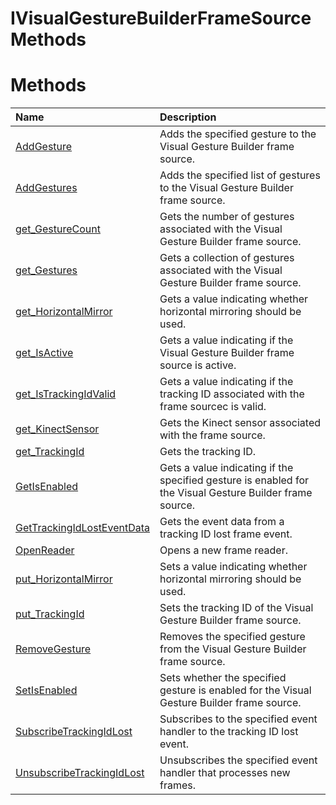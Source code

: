 IVisualGestureBuilderFrameSource Methods  
========================================  

<span id="publicmethodsSection"></span>

Methods  
=======  

<table>
<colgroup>
<col width="30%" />
<col width="60%" />
</colgroup>
<thead>
<tr class="header">
<th align="left">Name</th>
<th align="left">Description</th>
</tr>
</thead>
<tbody>
<tr class="odd">
<td align="left"><a href="Methods/AddGesture_Method.md">AddGesture</a></td>
<td align="left">Adds the specified gesture to the Visual Gesture Builder frame source.</td>
</tr>
<tr class="even">
<td align="left"><a href="Methods/AddGestures_Method.md">AddGestures</a></td>
<td align="left">Adds the specified list of gestures to the Visual Gesture Builder frame source.</td>
</tr>
<tr class="odd">
<td align="left"><a href="Methods/get_GestureCount_Method.md">get_GestureCount</a></td>
<td align="left">Gets the number of gestures associated with the Visual Gesture Builder frame source.</td>
</tr>
<tr class="even">
<td align="left"><a href="Methods/get_Gestures_Method.md">get_Gestures</a></td>
<td align="left">Gets a collection of gestures associated with the Visual Gesture Builder frame source.</td>
</tr>
<tr class="odd">
<td align="left"><a href="Methods/get_HorizontalMirror.md">get_HorizontalMirror</a></td>
<td align="left">Gets a value indicating whether horizontal mirroring should be used.</td>
</tr>
<tr class="even">
<td align="left"><a href="Methods/get_IsActive_Method.md">get_IsActive</a></td>
<td align="left">Gets a value indicating if the Visual Gesture Builder frame source is active.</td>
</tr>
<tr class="odd">
<td align="left"><a href="Methods/get_IsTrackingIdValid.md">get_IsTrackingIdValid</a></td>
<td align="left">Gets a value indicating if the tracking ID associated with the frame sourcec is valid.</td>
</tr>
<tr class="even">
<td align="left"><a href="Methods/get_KinectSensor_Method.md">get_KinectSensor</a></td>
<td align="left">Gets the Kinect sensor associated with the frame source.</td>
</tr>
<tr class="odd">
<td align="left"><a href="Methods/get_TrackingId_Method.md">get_TrackingId</a></td>
<td align="left">Gets the tracking ID.</td>
</tr>
<tr class="even">
<td align="left"><a href="Methods/GetIsEnabled_Method.md">GetIsEnabled</a></td>
<td align="left">Gets a value indicating if the specified gesture is enabled for the Visual Gesture Builder frame source.</td>
</tr>
<tr class="odd">
<td align="left"><a href="Methods/GetTrackingIdLostEventData.md">GetTrackingIdLostEventData</a></td>
<td align="left">Gets the event data from a tracking ID lost frame event.</td>
</tr>
<tr class="even">
<td align="left"><a href="Methods/OpenReader_Method.md">OpenReader</a></td>
<td align="left">Opens a new frame reader.</td>
</tr>
<tr class="odd">
<td align="left"><a href="Methods/put_HorizontalMirror.md">put_HorizontalMirror</a></td>
<td align="left">Sets a value indicating whether horizontal mirroring should be used.</td>
</tr>
<tr class="even">
<td align="left"><a href="Methods/put_TrackingId_Method.md">put_TrackingId</a></td>
<td align="left">Sets the tracking ID of the Visual Gesture Builder frame source.</td>
</tr>
<tr class="odd">
<td align="left"><a href="Methods/RemoveGesture_Method.md">RemoveGesture</a></td>
<td align="left">Removes the specified gesture from the Visual Gesture Builder frame source.</td>
</tr>
<tr class="even">
<td align="left"><a href="Methods/SetIsEnabled_Method.md">SetIsEnabled</a></td>
<td align="left">Sets whether the specified gesture is enabled for the Visual Gesture Builder frame source.</td>
</tr>
<tr class="odd">
<td align="left"><a href="Methods/SubscribeTrackingIdLost.md">SubscribeTrackingIdLost</a></td>
<td align="left">Subscribes to the specified event handler to the tracking ID lost event.</td>
</tr>
<tr class="even">
<td align="left"><a href="Methods/UnsubscribeTrackingIdLost.md">UnsubscribeTrackingIdLost</a></td>
<td align="left">Unsubscribes the specified event handler that processes new frames.</td>
</tr>
</tbody>
</table>



<!--Please do not edit the data in the comment block below.-->
<!--
TOCTitle : IVisualGestureBuilderFrameSource Methods
RLTitle : IVisualGestureBuilderFrameSource Methods
KeywordK : IVisualGestureBuilderFrameSource interface, methods
KeywordA : Methods.T:Microsoft.Kinect.visualgesturebuilder.IVisualGestureBuilderFrameSource
AssetID : Methods.T:Microsoft.Kinect.visualgesturebuilder.IVisualGestureBuilderFrameSource
Locale : en-us
CommunityContent : 1
TargetOS : Windows
TopicType : kbSyntax
DocSet : K4Wv2
ProjType : K4Wv2Proj
Technology : Kinect for Windows
Product : Kinect for Windows SDK v2
productversion : 20
-->
